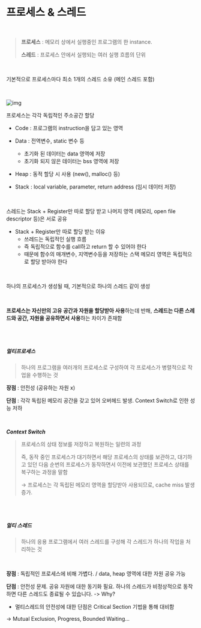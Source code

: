 # 프로세스 & 스레드

<br>

> **프로세스** : 메모리 상에서 실행중인 프로그램의 한 instance.
>
> **스레드** : 프로세스 안에서 실행되는 여러 실행 흐름의 단위

<br>

기본적으로 프로세스마다 최소 1개의 스레드 소유 (메인 스레드 포함)

<br>

![img](https://camo.githubusercontent.com/3dc4ad61f03160c310a855a4bd68a9f2a2c9a4c7/68747470733a2f2f74312e6461756d63646e2e6e65742f6366696c652f746973746f72792f393938383931343635433637433330363036)

프로세스는 각각 독립적인 주소공간 할당

- Code : 프로그램의 instruction을 담고 있는 영역

- Data : 전역변수, static 변수 등
  - 초기화 된 데이터는 data 영역에 저장
  - 초기화 되지 않은 데이터는 bss 영역에 저장
- Heap : 동적 할당 시 사용 (new(), malloc() 등)

- Stack : local variable, parameter, return address (임시 데이터 저장)

<br>

스레드는 Stack + Register만 따로 할당 받고 나머지 영역 (메모리, open file descriptor 등)은 서로 공유

- Stack + Register만 따로 할당 받는 이유
  - 쓰레드는 독립적인 실행 흐름
  - 즉 독립적으로 함수를 call하고 return 할 수 있어야 한다
  - 때문에 함수의 매개변수, 지역변수등을 저장하는 스택 메모리 영역은 독립적으로 할당 받아야 한다

<br>

하나의 프로세스가 생성될 때, 기본적으로 하나의 스레드 같이 생성

<br>

**프로세스는 자신만의 고유 공간과 자원을 할당받아 사용**하는데 반해, **스레드는 다른 스레드와 공간, 자원을 공유하면서 사용**하는 차이가 존재함

<br>

<br>

##### 멀티프로세스

> 하나의 프로그램을 여러개의 프로세스로 구성하여 각 프로세스가 병렬적으로 작업을 수행하는 것

**장점** : 안전성 (공유하는 자원 x)

**단점** : 각각 독립된 메모리 공간을 갖고 있어 오버헤드 발생. Context Switch로 인한 성능 저하

<br>

***Context Switch***

> 프로세스의 상태 정보를 저장하고 복원하는 일련의 과정
>
> 즉, 동작 중인 프로세스가 대기하면서 해당 프로세스의 상태를 보관하고, 대기하고 있던 다음 순번의 프로세스가 동작하면서 이전에 보관했던 프로세스 상태를 복구하는 과정을 말함
>
> → 프로세스는 각 독립된 메모리 영역을 할당받아 사용되므로, cache miss 발생 증가.

<br>

<br>

##### 멀티 스레드

> 하나의 응용 프로그램에서 여러 스레드를 구성해 각 스레드가 하나의 작업을 처리하는 것

<br>

**장점** : 독립적인 프로세스에 비해 가볍다. / data, heap 영역에 대한 자원 공유 가능

**단점** : 안전성 문제. 공유 자원에 대한 동기화 필요. 
하나의 스레드가 비정상적으로 동작하면 다른 스레드도 종료될 수 있습니다. -> Why?

- 멀티스레드의 안전성에 대한 단점은 Critical Section 기법을 통해 대비함

-> Mutual Exclusion, Progress, Bounded Waiting...
